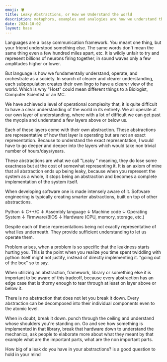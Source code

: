 ```yaml
---
emoji: 🪣
title: Leaky Abstractions, or How we Understand the world 
description: metaphors, examples and analogies are how we understand the world. but do they (pardon the pun) hold water, under scrutiny? How much do you depend on them?
date: 2024-10-02
layout: base
---
```


Languages are a lossy communication framework. You meant one thing, but your friend understood something else. The same words don't mean the same thing even a few hundred miles apart, etc. It is wildly unfair to try and represent billions of neurons firing together, in sound waves only a few amplitudes higher or lower.

But language is how we fundamentally understand, operate, and orchestrate as a society. In search of clearer and clearer understanding, each subpopulation creates their own lingo to have a clearer view of the world. Which is why "Host" could mean different things to a Biologist, Computer Scientist or an MC.

We have achieved a level of operational complexity that, it is quite difficult to have a clear understanding of the world in its entirety. We all operate at our own layer of understanding, where with a lot of difficult we can get past the myopia and understand a few layers above or below us.

Each of these layers come with their own abstraction. These abstractions are representative of how that layer is operating but are not an exact representation. Because to understand the exact representation, I would have to go deeper and deeper into the layers which would take non trivial number of hours/days/years.

These abstractions are what we call "Leaky " meaning, they do lose some exactness but at the cost of somewhat representing it. It is an axiom of mine that all abstraction ends up being leaky, because when you represent the system as a whole, it stops being an abstraction and becomes a complete implementation of the system itself.

When developing software one is made intensely aware of it. Software engineering is typically creating smarter abstractions, built on top of other abstractions. 

Python 
↓ 
C++/C 
↓
Assembly language
↓ 
Machine code
↓
Operating System 
↓
Firmware/BIOS
↓ 
Hardware (CPU, memory, storage, etc.)

Despite each of these representations being not exactly representative of what lies underneath. They provide sufficient understanding to let us operate them.

Problem arises, when a problem is so specific that the leakiness starts hurting you.
This is the point when you realize you time spent twiddling with python itself might not justify, instead of directly implementing it. "going out of the box" so to say.

When utilizing an abstraction, framework, library or something else it is important to be aware of this tradeoff, because every abstraction has an edge case that is thorny enough to tear through at least on layer above or below it.

There is no abstraction that does not let you break it down. Every abstraction can be decomposed into their individual components even to the atomic level.

When in doubt, break it down. punch through the ceiling and understand whose shoulders you're standing on. Go and see how something is implemented in that library, break that hardware down to understand the mechanics, ask people to elaborate more about what they meant by that example what are the important parts, what are the non important parts. 

How big of a leak do you have in your abstractions? is a good question to hold in your mind
